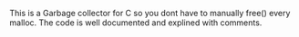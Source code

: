 This is a Garbage collector for C so you dont have to manually free() every malloc. The code is well documented and explined with comments.